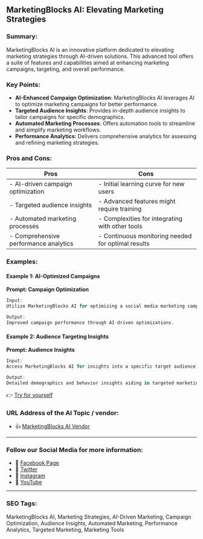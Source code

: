 ## MarketingBlocks AI: Elevating Marketing Strategies

### Summary:

MarketingBlocks AI is an innovative platform dedicated to elevating marketing strategies through AI-driven solutions. This advanced tool offers a suite of features and capabilities aimed at enhancing marketing campaigns, targeting, and overall performance.

### Key Points:

- **AI-Enhanced Campaign Optimization**: MarketingBlocks AI leverages AI to optimize marketing campaigns for better performance.
- **Targeted Audience Insights**: Provides in-depth audience insights to tailor campaigns for specific demographics.
- **Automated Marketing Processes**: Offers automation tools to streamline and simplify marketing workflows.
- **Performance Analytics**: Delivers comprehensive analytics for assessing and refining marketing strategies.

### Pros and Cons:

| Pros                               | Cons                                          |
|------------------------------------|-----------------------------------------------|
| - AI-driven campaign optimization   | - Initial learning curve for new users         |
| - Targeted audience insights        | - Advanced features might require training      |
| - Automated marketing processes    | - Complexities for integrating with other tools|
| - Comprehensive performance analytics | - Continuous monitoring needed for optimal results |

### Examples:

#### Example 1: AI-Optimized Campaigns
**Prompt: Campaign Optimization**

```dart
Input:
Utilize MarketingBlocks AI for optimizing a social media marketing campaign.

Output:
Improved campaign performance through AI-driven optimizations.
```

#### Example 2: Audience Targeting Insights
**Prompt: Audience Insights**

```dart
Input:
Access MarketingBlocks AI for insights into a specific target audience.

Output:
Detailed demographics and behavior insights aiding in targeted marketing.
```

👉 <a href="https://hey.marketingblocks.ai/" target="_blank">Try for yourself</a>

### URL Address of the AI Topic / vendor:

- 👍 <a href="https://hey.marketingblocks.ai/" target="_blank">MarketingBlocks AI Vendor</a>

<hr>

### Follow our Social Media for more information:

- 📘 <a href="https://www.facebook.com/MarketingBlocksAI/" target="_blank">Facebook Page</a>
- 📄 <a href="https://twitter.com/MarketingBlocks" target="_blank">Twitter</a>
- 📸 <a href="https://www.instagram.com/marketingblocks.ai/" target="_blank">Instagram</a>
- 🎥 <a href="https://www.youtube.com/marketingblocksai" target="_blank">YouTube</a>

<hr>

### SEO Tags:
MarketingBlocks AI, Marketing Strategies, AI-Driven Marketing, Campaign Optimization, Audience Insights, Automated Marketing, Performance Analytics, Targeted Marketing, Marketing Tools